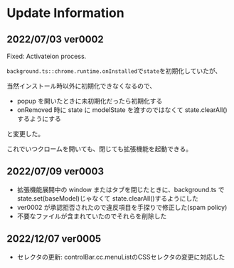 # Update Information

## 2022/07/03 ver0002

Fixed: Activateion process.

`background.ts::chrome.runtime.onInstalled`で`state`を初期化していたが、

当然インストール時以外に初期化できなくなるので、

-   popup を開いたときに未初期化だったら初期化する
-   onRemoved 時に state に modelState を渡すのではなくて state.clearAll()するようにする

と変更した。

これでいつクロームを開いても、閉じても拡張機能を起動できる。

## 2022/07/09 ver0003

-   拡張機能展開中の window またはタブを閉じたときに、background.ts で state.set(baseModel)じゃなくて state.clearAll()するようにした
-   ver0002 が承認拒否されたので違反項目を手探りで修正した(spam policy)
-   不要なファイルが含まれていたのでそれらを削除した

## 2022/12/07 ver0005

- セレクタの更新: controlBar.cc.menuListのCSSセレクタの変更に対応した
